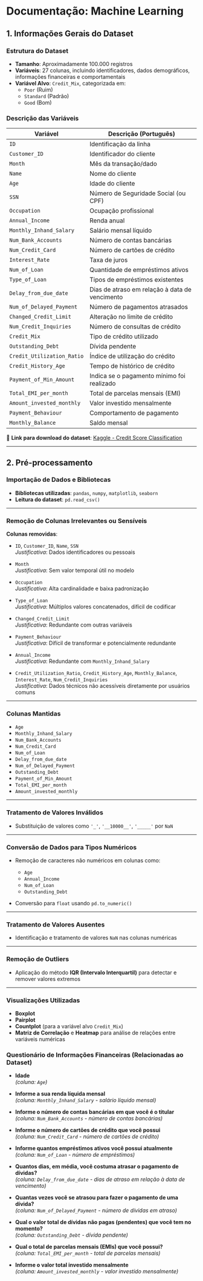 # Documentação: Machine Learning

## 1. Informações Gerais do Dataset

### Estrutura do Dataset

- **Tamanho**: Aproximadamente 100.000 registros  
- **Variáveis**: 27 colunas, incluindo identificadores, dados demográficos, informações financeiras e comportamentais  
- **Variável Alvo**: `Credit_Mix`, categorizada em:
  - `Poor` (Ruim)
  - `Standard` (Padrão)
  - `Good` (Bom)

### Descrição das Variáveis

| Variável                     | Descrição (Português)                                     |
|-----------------------------|------------------------------------------------------------|
| `ID`                        | Identificação da linha                                     |
| `Customer_ID`               | Identificador do cliente                                   |
| `Month`                     | Mês da transação/dado                                     |
| `Name`                      | Nome do cliente                                           |
| `Age`                       | Idade do cliente                                          |
| `SSN`                       | Número de Seguridade Social (ou CPF)                      |
| `Occupation`                | Ocupação profissional                                     |
| `Annual_Income`             | Renda anual                                               |
| `Monthly_Inhand_Salary`     | Salário mensal líquido                                    |
| `Num_Bank_Accounts`         | Número de contas bancárias                                |
| `Num_Credit_Card`           | Número de cartões de crédito                              |
| `Interest_Rate`             | Taxa de juros                                             |
| `Num_of_Loan`               | Quantidade de empréstimos ativos                          |
| `Type_of_Loan`              | Tipos de empréstimos existentes                           |
| `Delay_from_due_date`       | Dias de atraso em relação à data de vencimento            |
| `Num_of_Delayed_Payment`    | Número de pagamentos atrasados                            |
| `Changed_Credit_Limit`      | Alteração no limite de crédito                            |
| `Num_Credit_Inquiries`      | Número de consultas de crédito                            |
| `Credit_Mix`                | Tipo de crédito utilizado                                 |
| `Outstanding_Debt`          | Dívida pendente                                           |
| `Credit_Utilization_Ratio`  | Índice de utilização do crédito                           |
| `Credit_History_Age`        | Tempo de histórico de crédito                             |
| `Payment_of_Min_Amount`     | Indica se o pagamento mínimo foi realizado                |
| `Total_EMI_per_month`       | Total de parcelas mensais (EMI)                           |
| `Amount_invested_monthly`   | Valor investido mensalmente                               |
| `Payment_Behaviour`         | Comportamento de pagamento                                |
| `Monthly_Balance`           | Saldo mensal                                              |

🔗 **Link para download do dataset**: [Kaggle - Credit Score Classification](https://www.kaggle.com/datasets/parisrohan/credit-score-classification/data)

---

## 2. Pré-processamento

### Importação de Dados e Bibliotecas

- **Bibliotecas utilizadas**: `pandas`, `numpy`, `matplotlib`, `seaborn`
- **Leitura do dataset**: `pd.read_csv()`

---

### Remoção de Colunas Irrelevantes ou Sensíveis

**Colunas removidas**:

- `ID`, `Customer_ID`, `Name`, `SSN`  
  *Justificativa*: Dados identificadores ou pessoais

- `Month`  
  *Justificativa*: Sem valor temporal útil no modelo

- `Occupation`  
  *Justificativa*: Alta cardinalidade e baixa padronização

- `Type_of_Loan`  
  *Justificativa*: Múltiplos valores concatenados, difícil de codificar

- `Changed_Credit_Limit`  
  *Justificativa*: Redundante com outras variáveis

- `Payment_Behaviour`  
  *Justificativa*: Difícil de transformar e potencialmente redundante

- `Annual_Income`  
  *Justificativa*: Redundante com `Monthly_Inhand_Salary`

- `Credit_Utilization_Ratio`, `Credit_History_Age`, `Monthly_Balance`, `Interest_Rate`, `Num_Credit_Inquiries`  
  *Justificativa*: Dados técnicos não acessíveis diretamente por usuários comuns

---

### Colunas Mantidas

- `Age`
- `Monthly_Inhand_Salary`
- `Num_Bank_Accounts`
- `Num_Credit_Card`
- `Num_of_Loan`
- `Delay_from_due_date`
- `Num_of_Delayed_Payment`
- `Outstanding_Debt`
- `Payment_of_Min_Amount`
- `Total_EMI_per_month`
- `Amount_invested_monthly`

---

### Tratamento de Valores Inválidos

- Substituição de valores como `'_'`, `'__10000__'`, `'_____'` por `NaN`

---

### Conversão de Dados para Tipos Numéricos

- Remoção de caracteres não numéricos em colunas como:
  - `Age`
  - `Annual_Income`
  - `Num_of_Loan`
  - `Outstanding_Debt`

- Conversão para `float` usando `pd.to_numeric()`

---

### Tratamento de Valores Ausentes

- Identificação e tratamento de valores `NaN` nas colunas numéricas

---

### Remoção de Outliers

- Aplicação do método **IQR (Intervalo Interquartil)** para detectar e remover valores extremos

---

### Visualizações Utilizadas

- **Boxplot**
- **Pairplot**
- **Countplot** (para a variável alvo `Credit_Mix`)
- **Matriz de Correlação** e **Heatmap** para análise de relações entre variáveis numéricas



### Questionário de Informações Financeiras (Relacionadas ao Dataset)

- **Idade**  
  *(coluna: `Age`)*

- **Informe a sua renda líquida mensal**  
  *(coluna: `Monthly_Inhand_Salary` - salário líquido mensal)*

- **Informe o número de contas bancárias em que você é o titular**  
  *(coluna: `Num_Bank_Accounts` - número de contas bancárias)*

- **Informe o número de cartões de crédito que você possui**  
  *(coluna: `Num_Credit_Card` - número de cartões de crédito)*

- **Informe quantos empréstimos ativos você possui atualmente**  
  *(coluna: `Num_of_Loan` - número de empréstimos)*

- **Quantos dias, em média, você costuma atrasar o pagamento de dívidas?**  
  *(coluna: `Delay_from_due_date` - dias de atraso em relação à data de vencimento)*

- **Quantas vezes você se atrasou para fazer o pagamento de uma dívida?**  
  *(coluna: `Num_of_Delayed_Payment` - número de dívidas em atraso)*

- **Qual o valor total de dívidas não pagas (pendentes) que você tem no momento?**  
  *(coluna: `Outstanding_Debt` - dívida pendente)*

- **Qual o total de parcelas mensais (EMIs) que você possui?**  
  *(coluna: `Total_EMI_per_month` - total de parcelas mensais)*

- **Informe o valor total investido mensalmente**  
  *(coluna: `Amount_invested_monthly` - valor investido mensalmente)*
